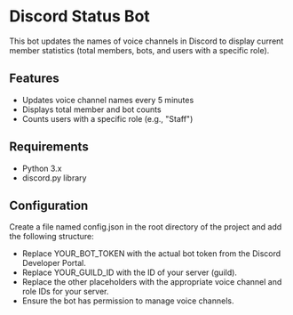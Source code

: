 # Discord Status Bot

This bot updates the names of voice channels in Discord to display current member statistics (total members, bots, and users with a specific role).

## Features
- Updates voice channel names every 5 minutes
- Displays total member and bot counts
- Counts users with a specific role (e.g., "Staff")

## Requirements
- Python 3.x
- discord.py library

## Configuration
Create a file named config.json in the root directory of the project and add the following structure:

- Replace YOUR_BOT_TOKEN with the actual bot token from the Discord Developer Portal.
- Replace YOUR_GUILD_ID with the ID of your server (guild).
- Replace the other placeholders with the appropriate voice channel and role IDs for your server.
- Ensure the bot has permission to manage voice channels.
 
